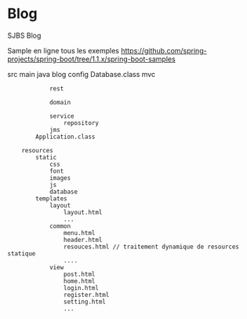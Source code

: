Blog
====

SJBS Blog

Sample en ligne tous les exemples
https://github.com/spring-projects/spring-boot/tree/1.1.x/spring-boot-samples

src
	main
		java
			blog
				config
					Database.class
				mvc

				rest

				domain

				service
					repository
				jms
			Application.class

		resources
			static
				css
				font
				images
				js
				database
			templates
				layout
					layout.html
					...
				common
					menu.html
					header.html
					resouces.html // traitement dynamique de resources statique
					....
				view
					post.html
					home.html
					login.html
					register.html
					setting.html
					...



